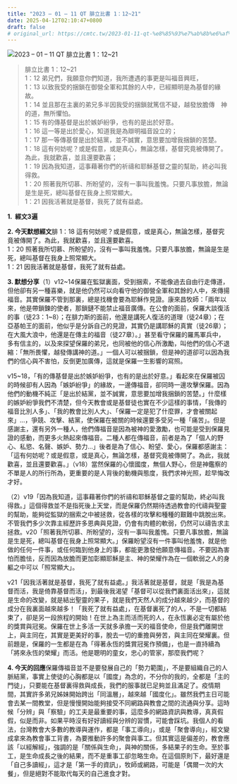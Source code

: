 ```yaml
---
title: "2023 – 01 – 11 QT 腓立比書 1：12~21"
date: 2025-04-12T02:10:47+0800
draft: false
# original_url: https://cmtc.tw/2023-01-11-qt-%e8%85%93%e7%ab%8b%e6%af%94%e6%9b%b8-1%ef%bc%9a1221
---
```


![2023 – 01 – 11 QT 腓立比書 1：12~21](/images/qt.jpg  "2023 – 01 – 11 QT 腓立比書 1：12~21")

> 腓立比書 1：12~21  
> 1：12 弟兄們，我願意你們知道，我所遭遇的事更是叫福音興旺，  
> 1：13 以致我受的捆鎖在御營全軍和其餘的人中，已經顯明是為基督的緣故。  
> 1：14 並且那在主裏的弟兄多半因我受的捆鎖就篤信不疑，越發放膽傳　神的道，無所懼怕。  
> 1：15 有的傳基督是出於嫉妒紛爭，也有的是出於好意。  
> 1：16 這一等是出於愛心，知道我是為辯明福音設立的；  
> 1：17 那一等傳基督是出於結黨，並不誠實，意思要加增我捆鎖的苦楚。  
> 1：18 這有何妨呢？或是假意，或是真心，無論怎樣，基督究竟被傳開了。為此，我就歡喜，並且還要歡喜；  
> 1：19 因為我知道，這事藉著你們的祈禱和耶穌基督之靈的幫助，終必叫我得救。  
> 1：20 照著我所切慕、所盼望的，沒有一事叫我羞愧。只要凡事放膽，無論是生是死，總叫基督在我身上照常顯大。  
> 1：21 因我活著就是基督，我死了就有益處。

**1.  經文3遍**

**2. 今天默想經文**腓 1：18 這有何妨呢？或是假意，或是真心，無論怎樣，基督究竟被傳開了。為此，我就歡喜，並且還要歡喜。  
1：20 照著我所切慕、所盼望的，沒有一事叫我羞愧。只要凡事放膽，無論是生是死，總叫基督在我身上照常顯大。  
1：21 因我活著就是基督，我死了就有益處。

**3. 默想分享**（1）v12~14保羅在監獄裏面，受到捆索，不能像過去自由行走傳道，但他卻有另一種喜樂，就是他仍然可以向看守他的御營全軍和其餘的人中，來傳揚福音。其實保羅不管到那裏，總是找機會要為耶穌作見證。康來昌牧師：「兩年以來，他是帶鎖鍊的使者，那鎖鏈不能禁止福音廣傳。在公會的面前，保羅大談復活的事（徒23：1~8）；在腓力斯的面前，他還是講死人復活的道理（徒24章）；在亞基帕王的面前，他似乎是分訴自己的見證，其實仍是講耶穌的真實（徒26章）；在大風大浪中，他還是在傳主的福音（徒27章）。」甚至看守保羅的羅馬軍兵中，多有信主的，以及來探望保羅的弟兄，也同被他的信心所激勵，叫他們的信心不退縮：「無所畏懼，越發傳講神的道。」一個人可以被捆鎖，但是神的道卻可以因為我們的信心與不害怕，反倒更加廣傳，這就是保羅一生影響的寫照。

v15~18，「有的傳基督是出於嫉妒紛爭，也有的是出於好意。」看起來在保羅被囚的時候卻有人因為「嫉妒紛爭」的緣故，一邊傳福音，卻同時一邊攻擊保羅。因為他們的動機不純正「是出於結黨，並不誠實，意思要加增我捆鎖的苦楚。」什麼樣的嫉妒紛爭我們不清楚，但今天教會或是基督徒也實在不少這樣的事情，「我傳的福音比別人多」、「我的教會比別人大」、「保羅一定是犯了什麼罪，才會被關起來」…，爭競、攻擊、結黨，使保羅在被關的時候還要多受另一種「痛苦」。但是感謝主，還有另外一種人，他們傳福音是因為被神的愛激勵，也可能是受到保羅見證的感動，而更多火熱起來傳福音。二種人都在傳福音，前者是為了「個人的野心、私慾、名聲、嫉妒、勢力…」後者是為了信心、盼望、愛心，保羅都感謝主：「這有何妨呢？或是假意，或是真心，無論怎樣，基督究竟被傳開了。為此，我就歡喜，並且還要歡喜。」（v18）當然保羅的心懷國度，無個人野心，但是神鑑察的不單是人的所行所為，更重要的是人背後的動機與態度，我們求神光照，趁早悔改才好。

（2）v19「因為我知道，這事藉著你們的祈禱和耶穌基督之靈的幫助，終必叫我得救。」這個得救並不是指死後上天堂，而是保羅仍然期待透過教會的代禱與聖靈的幫助，能夠從監獄的捆索之中被拯救，從各樣的攻擊和種種的艱難中跳脫出來。不管我們多少次靠主經歷許多恩典與見證，仍會有肉體的軟弱，仍然可以禱告求主拯救。v20「照著我所切慕、所盼望的，沒有一事叫我羞愧。只要凡事放膽，無論是生是死，總叫基督在我身上照常顯大。」保羅盼望沒有一件事叫他羞愧，就是他做的任何一件事，或任何臨到他身上的事，都能更激發他願意傳福音。不要因為害怕而膽怯，反而因為放膽而更加彰顯耶穌是主、神的榮耀作為在一個軟弱之人的身軀之中可以「照常顯大」。

v21「因我活著就是基督，我死了就有益處。」我活著就是基督，就是「我是為基督而活，我是倚靠基督而活」，到最後我渴望「基督可以從我們裏面活出來」，這就是生命的改變，就是結出聖靈的果子，就是我們天然人的成分越來越少，而基督的成分在我裏面越來越多！「我死了就有益處」，在基督裏死了的人，不是一切都結束了，卻是另一段旅程的開始！在世上為主而活而死的人，在永恆裏必定有屬於他的獎賞與冠冕。保羅在世上多活一天就多承擔一天的福音使命，但是我們離開世上，與主同在，其實是更美好的事，脫去一切的重擔與勞苦，與主同在榮耀裏。但前題是，保羅的一生都是在為「得著永恆的獎賞冠冕作預備」，也是一直持續為「將來永恆的榮耀」而活。他是聰明的童女，忠心的管家，那麼我們呢？

**4. 今天的回應**保羅傳福音並不是要發展自己的「勢力範圍」，不是要組織自己的人脈結黨，事實上使徒的心胸都是以「國度」為念的，不分你的我的，全都是「主的門徒」，只要能在基督裏得救與成長，我們的服事就已足夠並且滿足了。疫情期間，其實許多弟兄姊妹開始跨出「同溫層」，越來越「國度化」。雖然我們主日可能會去某一間教堂，但是慢慢開始能夠接受不同網路與教會之間的流通與分享。這時候「分辨」與「察驗」的工夫是最重要的事，這麼多的網路資訊與教導，真真假假，似是而非。如果平時沒有好好讀經與分辨的習慣，可能會踩坑。我個人的看法，台灣教會大多數的教導與運作，都是「事工導向」，或是「聚會導向」，經文變成拿來為教會事工背書，為要推動許多的聚會與事工。但其實這是偏差的，教會應該「以經解經」，強調的是「關係與生命」，與神的關係，多結果子的生命。至於事工，是生命成長之後的結果，而不是重事工卻忽略生命。在這個原則下，最好還是「自己多讀經」，這才是「第一手的資訊」，牧師或網路，可能是「偶爾一次的大餐」，但是絕對不能取代每天的自己進食才對。
